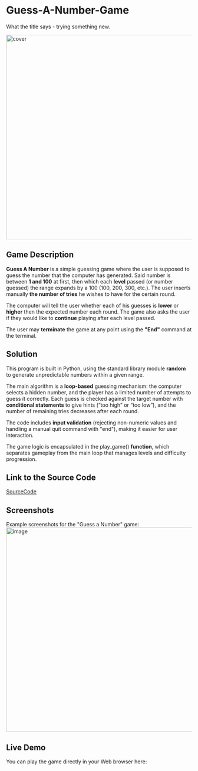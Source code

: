 # Guess-A-Number-Game
What the title says - trying something new.

<img alt="cover" width="555px" src="https://github.com/user-attachments/assets/5461820d-5e32-478a-a3c6-cd4bc925a22f" />


## Game Description

**Guess A Number** is a simple guessing game where the user is supposed to guess the number that the computer has generated. Said number is between **1 and 100** at first, then which each **level** passed (or number guessed) the range expands by a 100 (100, 200, 300, etc.). The user inserts manually **the number of tries** he wishes to have for the certain round.

The computer will tell the user whether each of his guesses is **lower** or **higher** then the expected number each round. The game also asks the user if they would like to **continue**
 playing after each level passed.

The user may **terminate** the game at any point using the **"End"** command at the terminal.

## Solution
This program is built in Python, using the standard library module **random** to generate unpredictable numbers within a given range. 

The main algorithm is a **loop-based** guessing mechanism: the computer selects a hidden number, and the player has a limited number of attempts to guess it correctly. Each guess is checked against the target number with **conditional statements** to give hints (“too high” or “too low”), and the number of remaining tries decreases after each round. 

The code includes **input validation** (rejecting non-numeric values and handling a manual quit command with "end"), making it easier for user interaction. 

The game logic is encapsulated in the play_game() **function**, which separates gameplay from the main loop that manages levels and difficulty progression.

## Link to the Source Code
[SourceCode](guess_a_number.py)

## Screenshots

Example screenshots for the "Guess a Number" game:
<img alt="image" width="555px" src="https://github.com/user-attachments/assets/5a49832d-2486-49f3-bc86-532610a1ca74" />



## Live Demo

You can play the game directly in your Web browser here:

